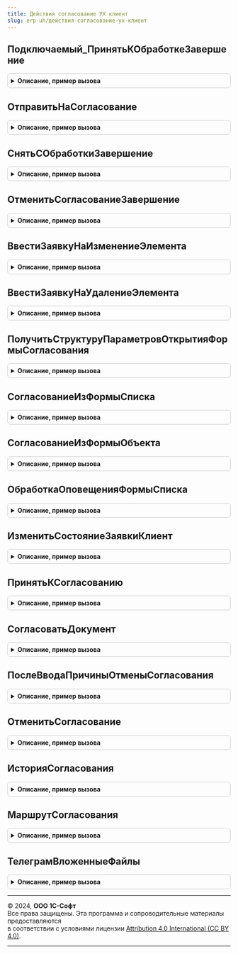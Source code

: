 ```yaml
---
title: Действия согласование УХ клиент
slug: erp-uh/действия-согласование-ух-клиент
---
```



## Подключаемый_ПринятьКОбработкеЗавершение
<details style="margin: 1em 0; padding: 0.5em; border: 1px solid #ccc; border-radius: 6px;">

<summary style="font-weight: bold; cursor: pointer;">Описание, пример вызова</summary>

```bsl
// Модуль хранит универсальные команды работы с согласованием в контексте
// клиентского кода.
////////////////////////////////////////////////////////////////////////////////

Процедура Подключаемый_ПринятьКОбработкеЗавершение(РезультатВопроса = Неопределено, ДополнительныеПараметры) Экспорт
```

Пример вызова
```bsl
ДействияСогласованиеУХКлиент.Подключаемый_ПринятьКОбработкеЗавершение(РезультатВопроса, ДополнительныеПараметры) 
```
</details>

## ОтправитьНаСогласование
<details style="margin: 1em 0; padding: 0.5em; border: 1px solid #ccc; border-radius: 6px;">

<summary style="font-weight: bold; cursor: pointer;">Описание, пример вызова</summary>

```bsl

Процедура ОтправитьНаСогласование(Ссылка, Форма) Экспорт
```

Пример вызова
```bsl
ДействияСогласованиеУХКлиент.ОтправитьНаСогласование(Ссылка, Форма) 
```
</details>

## СнятьСОбработкиЗавершение
<details style="margin: 1em 0; padding: 0.5em; border: 1px solid #ccc; border-radius: 6px;">

<summary style="font-weight: bold; cursor: pointer;">Описание, пример вызова</summary>

```bsl

Процедура СнятьСОбработкиЗавершение(РезультатВопроса, ДополнительныеПараметры) Экспорт
```

Пример вызова
```bsl
ДействияСогласованиеУХКлиент.СнятьСОбработкиЗавершение(РезультатВопроса, ДополнительныеПараметры) 
```
</details>

## ОтменитьСогласованиеЗавершение
<details style="margin: 1em 0; padding: 0.5em; border: 1px solid #ccc; border-radius: 6px;">

<summary style="font-weight: bold; cursor: pointer;">Описание, пример вызова</summary>

```bsl

Процедура ОтменитьСогласованиеЗавершение(РезультатВопроса, ДополнительныеПараметры) Экспорт
```

Пример вызова
```bsl
ДействияСогласованиеУХКлиент.ОтменитьСогласованиеЗавершение(РезультатВопроса, ДополнительныеПараметры) 
```
</details>

## ВвестиЗаявкуНаИзменениеЭлемента
<details style="margin: 1em 0; padding: 0.5em; border: 1px solid #ccc; border-radius: 6px;">

<summary style="font-weight: bold; cursor: pointer;">Описание, пример вызова</summary>

```bsl

Процедура ВвестиЗаявкуНаИзменениеЭлемента(Ссылка) Экспорт
```

Пример вызова
```bsl
ДействияСогласованиеУХКлиент.ВвестиЗаявкуНаИзменениеЭлемента(Ссылка) 
```
</details>

## ВвестиЗаявкуНаУдалениеЭлемента
<details style="margin: 1em 0; padding: 0.5em; border: 1px solid #ccc; border-radius: 6px;">

<summary style="font-weight: bold; cursor: pointer;">Описание, пример вызова</summary>

```bsl

Процедура ВвестиЗаявкуНаУдалениеЭлемента(Ссылка) Экспорт
```

Пример вызова
```bsl
ДействияСогласованиеУХКлиент.ВвестиЗаявкуНаУдалениеЭлемента(Ссылка) 
```
</details>

## ПолучитьСтруктуруПараметровОткрытияФормыСогласования
<details style="margin: 1em 0; padding: 0.5em; border: 1px solid #ccc; border-radius: 6px;">

<summary style="font-weight: bold; cursor: pointer;">Описание, пример вызова</summary>

```bsl

// Возвращает структуру, в которой содержатся параметры формы
// согласования для объекта или группы объектов ВыбранныеЭлементыВход.
Функция ПолучитьСтруктуруПараметровОткрытияФормыСогласования(ВыбранныеЭлементыВход) Экспорт
```

Пример вызова
```bsl
Результат = ДействияСогласованиеУХКлиент.ПолучитьСтруктуруПараметровОткрытияФормыСогласования(ВыбранныеЭлементыВход));
```
</details>

## СогласованиеИзФормыСписка
<details style="margin: 1em 0; padding: 0.5em; border: 1px solid #ccc; border-radius: 6px;">

<summary style="font-weight: bold; cursor: pointer;">Описание, пример вызова</summary>

```bsl

// Осуществляет отправку на согласование из формы списка объекта.
Процедура СогласованиеИзФормыСписка(Форма, СсылкаВход = Неопределено) Экспорт
```

Пример вызова
```bsl
ДействияСогласованиеУХКлиент.СогласованиеИзФормыСписка(Форма, СсылкаВход);
```
</details>

## СогласованиеИзФормыОбъекта
<details style="margin: 1em 0; padding: 0.5em; border: 1px solid #ccc; border-radius: 6px;">

<summary style="font-weight: bold; cursor: pointer;">Описание, пример вызова</summary>

```bsl

// Осуществляет отправку на согласование из формы объекта.
Процедура СогласованиеИзФормыОбъекта(Форма, Ссылка) Экспорт
```

Пример вызова
```bsl
ДействияСогласованиеУХКлиент.СогласованиеИзФормыОбъекта(Форма, Ссылка));
```
</details>

## ОбработкаОповещенияФормыСписка
<details style="margin: 1em 0; padding: 0.5em; border: 1px solid #ccc; border-radius: 6px;">

<summary style="font-weight: bold; cursor: pointer;">Описание, пример вызова</summary>

```bsl

// Осуществляет обработку оповещения формы списка объекта в контексте согласования.
Процедура ОбработкаОповещенияФормыСписка(ИмяСобытияВход, ЭлементСписокВход) Экспорт
```

Пример вызова
```bsl
ДействияСогласованиеУХКлиент.ОбработкаОповещенияФормыСписка(ИмяСобытияВход, ЭлементСписокВход) 
```
</details>

## ИзменитьСостояниеЗаявкиКлиент
<details style="margin: 1em 0; padding: 0.5em; border: 1px solid #ccc; border-radius: 6px;">

<summary style="font-weight: bold; cursor: pointer;">Описание, пример вызова</summary>

```bsl

// Выставляет объекту формы Форма новый статус СтатусВход.
Процедура ИзменитьСостояниеЗаявкиКлиент(СтатусВход, Форма) Экспорт
```

Пример вызова
```bsl
ДействияСогласованиеУХКлиент.ИзменитьСостояниеЗаявкиКлиент(СтатусВход, Форма) 
```
</details>

## ПринятьКСогласованию
<details style="margin: 1em 0; padding: 0.5em; border: 1px solid #ccc; border-radius: 6px;">

<summary style="font-weight: bold; cursor: pointer;">Описание, пример вызова</summary>

```bsl
////////////////////////////////////////////////////////////////////////////////
// ПРОЦЕДУРЫ ОБРАБОТКИ КОМАНД ИНТЕРФЕЙСА СОГЛАСОВАНИЯ.
//

Процедура ПринятьКСогласованию(Форма, Ссылка) Экспорт
```

Пример вызова
```bsl
ДействияСогласованиеУХКлиент.ПринятьКСогласованию(Форма, Ссылка) 
```
</details>

## СогласоватьДокумент
<details style="margin: 1em 0; padding: 0.5em; border: 1px solid #ccc; border-radius: 6px;">

<summary style="font-weight: bold; cursor: pointer;">Описание, пример вызова</summary>

```bsl

Процедура СогласоватьДокумент(Форма, СсылкаВход = Неопределено) Экспорт
```

Пример вызова
```bsl
ДействияСогласованиеУХКлиент.СогласоватьДокумент(Форма, СсылкаВход);
```
</details>

## ПослеВводаПричиныОтменыСогласования
<details style="margin: 1em 0; padding: 0.5em; border: 1px solid #ccc; border-radius: 6px;">

<summary style="font-weight: bold; cursor: pointer;">Описание, пример вызова</summary>

```bsl

Процедура ПослеВводаПричиныОтменыСогласования(Значение, ДополнительныеПараметры) Экспорт
```

Пример вызова
```bsl
ДействияСогласованиеУХКлиент.ПослеВводаПричиныОтменыСогласования(Значение, ДополнительныеПараметры) 
```
</details>

## ОтменитьСогласование
<details style="margin: 1em 0; padding: 0.5em; border: 1px solid #ccc; border-radius: 6px;">

<summary style="font-weight: bold; cursor: pointer;">Описание, пример вызова</summary>

```bsl

Процедура ОтменитьСогласование(Форма = Неопределено, СсылкаВход = Неопределено) Экспорт
```

Пример вызова
```bsl
ДействияСогласованиеУХКлиент.ОтменитьСогласование(Форма, СсылкаВход);
```
</details>

## ИсторияСогласования
<details style="margin: 1em 0; padding: 0.5em; border: 1px solid #ccc; border-radius: 6px;">

<summary style="font-weight: bold; cursor: pointer;">Описание, пример вызова</summary>

```bsl

Процедура ИсторияСогласования(Форма, Ссылка) Экспорт
```

Пример вызова
```bsl
ДействияСогласованиеУХКлиент.ИсторияСогласования(Форма, Ссылка) 
```
</details>

## МаршрутСогласования
<details style="margin: 1em 0; padding: 0.5em; border: 1px solid #ccc; border-radius: 6px;">

<summary style="font-weight: bold; cursor: pointer;">Описание, пример вызова</summary>

```bsl

Процедура МаршрутСогласования(Форма, Ссылка) Экспорт
```

Пример вызова
```bsl
ДействияСогласованиеУХКлиент.МаршрутСогласования(Форма, Ссылка) 
```
</details>

## ТелеграмВложенныеФайлы
<details style="margin: 1em 0; padding: 0.5em; border: 1px solid #ccc; border-radius: 6px;">

<summary style="font-weight: bold; cursor: pointer;">Описание, пример вызова</summary>

```bsl

Процедура ТелеграмВложенныеФайлы(Форма, Ссылка) Экспорт
```

Пример вызова
```bsl
ДействияСогласованиеУХКлиент.ТелеграмВложенныеФайлы(Форма, Ссылка) 
```
</details>

---

© 2024, **ООО 1С-Софт**  
Все права защищены. Эта программа и сопроводительные материалы предоставляются  
в соответствии с условиями лицензии [Attribution 4.0 International (CC BY 4.0)](https://creativecommons.org/licenses/by/4.0/legalcode).

---
